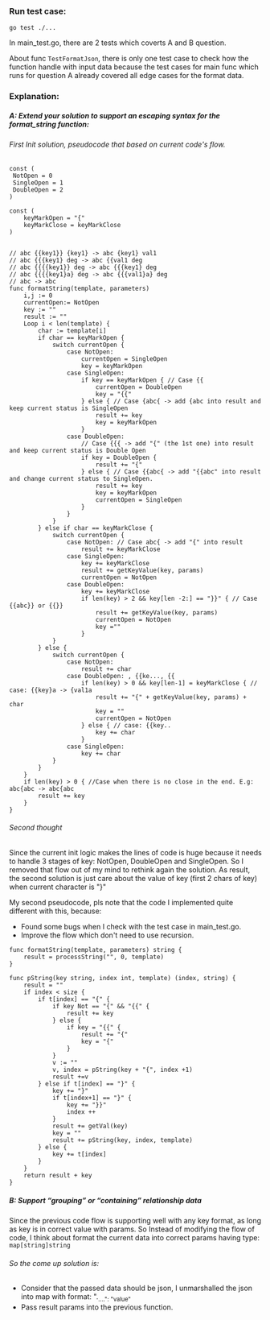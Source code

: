 ### Run test case:
`go test ./...`

In main_test.go, there are 2 tests which coverts A and B question.

About func `TestFormatJson`, there is only one test case to check how the function handle with input data because the test cases for main func which runs for question A already covered all edge cases for the format data.  


### Explanation:

##### **A: Extend your solution to support an escaping syntax for the format_string function:**

###### First Init solution, pseudocode that based on current code's flow.

```
const (
 NotOpen = 0
 SingleOpen = 1
 DoubleOpen = 2
)

const (
    keyMarkOpen = "{"
    keyMarkClose = keyMarkClose
)


// abc {{key1}} {key1} -> abc {key1} val1
// abc {{{key1} deg -> abc {{val1 deg
// abc {{{{key1}} deg -> abc {{{key1} deg
// abc {{{{key1}a} deg -> abc {{{val1}a} deg
// abc -> abc
func formatString(template, parameters)
    i,j := 0
    currentOpen:= NotOpen
    key := ""
    result := ""
    Loop i < len(template) {
        char := template[i]
        if char == keyMarkOpen {
            switch currentOpen {
                case NotOpen:
                    currentOpen = SingleOpen
                    key = keyMarkOpen
                case SingleOpen:
                    if key == keyMarkOpen { // Case {{
                        currentOpen = DoubleOpen
                        key = "{{"
                    } else { // Case {abc{ -> add {abc into result and keep current status is SingleOpen
                        result += key
                        key = keyMarkOpen
                    }
                case DoubleOpen:
                    // Case {{{ -> add "{" (the 1st one) into result and keep current status is Double Open
                    if key = DoubleOpen {
                        result += "{"
                    } else { // Case {{abc{ -> add "{{abc" into result and change current status to SingleOpen.
                        result += key
                        key = keyMarkOpen
                        currentOpen = SingleOpen
                    }
                }
            }
        } else if char == keyMarkClose {
            switch currentOpen {
                case NotOpen: // Case abc{ -> add "{" into result
                    result += keyMarkClose
                case SingleOpen:
                    key += keyMarkClose
                    result += getKeyValue(key, params)
                    currentOpen = NotOpen
                case DoubleOpen:
                    key += keyMarkClose
                    if len(key) > 2 && key[len -2:] == "}}" { // Case {{abc}} or {{}}
                        result += getKeyValue(key, params)
                        currentOpen = NotOpen
                        key =""
                    }
            }
        } else {
            switch currentOpen {
                case NotOpen:
                    result += char
                case DoubleOpen: , {{ke..., {{
                    if len(key) > 0 && key[len-1] = keyMarkClose { // case: {{key}a -> {val1a
                        result += "{" + getKeyValue(key, params) + char
                        key = ""
                        currentOpen = NotOpen
                    } else { // case: {{key..
                        key += char
                    }
                case SingleOpen:
                    key += char
            }
        }
    }
    if len(key) > 0 { //Case when there is no close in the end. E.g: abc{abc -> abc{abc
        result += key
    }
}

```

###### Second thought
Since the current init logic makes the lines of code is huge because it needs to handle 3 stages of key: NotOpen, DoubleOpen and SingleOpen.
So I removed that flow out of my mind to rethink again the solution. As result, the second solution is just care about the value of key (first 2 chars of key) when current character is "}"

My second pseudocode, pls note that the code I implemented quite different with this, because:
* Found some bugs when I check with the test case in main_test.go. 
* Improve the flow which don't need to use recursion. 


```
func formatString(template, parameters) string {
    result = processString("", 0, template)
}

func pString(key string, index int, template) (index, string) {
    result = ""
    if index < size {
        if t[index] == "{" {
            if key Not == "{" && "{{" {
                result += key
            } else {
                if key = "{{" {
                    result += "{"
                    key = "{"
                }
            }
            v := ""
            v, index = pString(key + "{", index +1)
            result +=v
        } else if t[index] == "}" {
            key += "}"
            if t[index+1] == "}" {
                key += "}}"
                index ++
            }
            result += getVal(key)
            key = ""
            result += pString(key, index, template)
        } else {
            key += t[index]
        }
    }
    return result + key
}
```

##### B: Support “grouping” or “containing” relationship data
Since the previous code flow is supporting well with any key format, as long as key is in correct value with params.
So Instead of modifying the flow of code, I think about format the current data into correct params having type: `map[string]string`

###### So the come up solution is:

* Consider that the passed data should be json, I unmarshalled the json into map with format: "<parent field name>.<sub field name>....": "value"
* Pass result params into the previous function.
